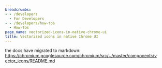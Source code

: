 ```yaml
---
breadcrumbs:
- - /developers
  - For Developers
- - /developers/how-tos
  - How-Tos
page_name: vectorized-icons-in-native-chrome-ui
title: Vectorized icons in native Chrome UI
---
```


the docs have migrated to markdown:
<https://chromium.googlesource.com/chromium/src/+/master/components/vector_icons/README.md>